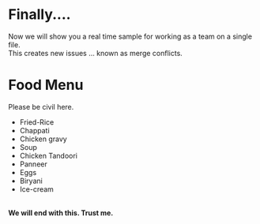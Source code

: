 # Finally....
Now we will show you a real time sample for working as a team on a single file.
<br>
This creates new issues ... known as merge conflicts.
<br>
# Food Menu
Please be civil here.
<br>
* Fried-Rice
* Chappati
* Chicken gravy
* Soup
* Chicken Tandoori
* Panneer
* Eggs
* Biryani
* Ice-cream
<br>
<b>We will end with this. Trust me.</b>
